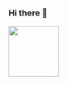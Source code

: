 ### Hi there 👋 
<a href="https://www.linkedin.com/in/diaz-cristina/" target="blank"><img align="center" src="https://www.flaticon.com/free-icon/linkedin_3536569?term=linked%20in&page=1&position=1&page=1&position=1&related_id=3536569&origin=search" height="100" /></a>
<!--
**cristinadz/cristinadz** is a ✨ _special_ ✨ repository because its `README.md` (this file) appears on your GitHub profile.

Here are some ideas to get you started:

- 🔭 I’m currently working on ...
- 🌱 I’m currently learning ...
- 👯 I’m looking to collaborate on ...
- 🤔 I’m looking for help with ...
- 💬 Ask me about ...
- 📫 How to reach me: ...
- 😄 Pronouns: ...
- ⚡ Fun fact: ...

-->
